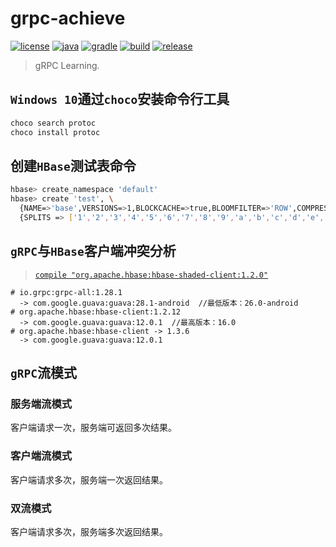 # grpc-achieve

[![license](https://img.shields.io/badge/license-MIT-green.svg?style=flat&logo=github)](https://www.mit-license.org)
[![java](https://img.shields.io/badge/java-1.8-brightgreen.svg?style=flat&logo=java)](https://www.oracle.com/java/technologies/javase-downloads.html)
[![gradle](https://img.shields.io/badge/gradle-6.3-brightgreen.svg?style=flat&logo=gradle)](https://docs.gradle.org/6.3/userguide/installation.html)
[![build](https://github.com/aaric/grpc-achieve/workflows/build/badge.svg)](https://github.com/aaric/grpc-achieve/actions)
[![release](https://img.shields.io/badge/release-0.6.1-blue.svg)](https://github.com/aaric/grpc-achieve/releases)

> gRPC Learning.


## `Windows 10`通过`choco`安装命令行工具

```powershell
choco search protoc
choco install protoc
```

## 创建`HBase`测试表命令

```bash
hbase> create_namespace 'default'
hbase> create 'test', \
  {NAME=>'base',VERSIONS=>1,BLOCKCACHE=>true,BLOOMFILTER=>'ROW',COMPRESSION=>'SNAPPY',REPLICATION_SCOPE =>1}, \
  {SPLITS => ['1','2','3','4','5','6','7','8','9','a','b','c','d','e','f']}
```

## `gRPC`与`HBase`客户端冲突分析

> [`compile "org.apache.hbase:hbase-shaded-client:1.2.0"`](https://mvnrepository.com/artifact/org.apache.hbase/hbase-shaded-client)

```text
# io.grpc:grpc-all:1.28.1
  -> com.google.guava:guava:28.1-android  //最低版本：26.0-android
# org.apache.hbase:hbase-client:1.2.12
  -> com.google.guava:guava:12.0.1  //最高版本：16.0
# org.apache.hbase:hbase-client -> 1.3.6
  -> com.google.guava:guava:12.0.1
```

## `gRPC`流模式

### 服务端流模式

客户端请求一次，服务端可返回多次结果。

### 客户端流模式

客户端请求多次，服务端一次返回结果。

### 双流模式

客户端请求多次，服务端多次返回结果。
